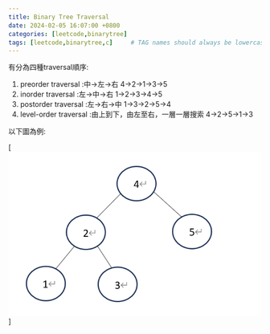 ```yaml
---
title: Binary Tree Traversal
date: 2024-02-05 16:07:00 +0800 
categories: [leetcode,binarytree]
tags: [leetcode,binarytree,c]     # TAG names should always be lowercase
---
```

有分為四種traversal順序:
1.  preorder traversal  :中->左->右     4->2->1->3->5
2.  inorder traversal   :左->中->右     1->2->3->4->5
3.  postorder traversal :左->右->中     1->3->2->5->4
4.  level-order traversal   :由上到下，由左至右，一層一層搜索       4->2->5->1->3

以下圖為例:

[![image](https://github.com/Keng-Pei/desktop-tutorial/blob/main/binarytree.png)]